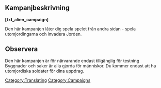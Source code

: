 ## Kampanjbeskrivning

**\[txt_alien_campaign\]**

Den här kampanjen låter dig spela spelet från andra sidan - spela
utomjordingarna och invadera Jorden.

## Observera

Den här kampanjen är för närvarande endast tillgänglig för testning.
Byggnader och saker är alla gjorda för människor. Du kommer endast att
ha utomjordiska soldater för dina uppdrag.

[Category:Translating](Category:Translating "wikilink")
[Category:Campaigns](Category:Campaigns "wikilink")